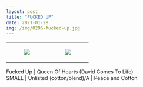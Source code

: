 ```yaml
---
layout: post
title: "FUCKED UP"
date: 2021-01-28
img: /img/0296-fucked-up.jpg
---
```




<table style="width:100%;"><tr><td style="vertical-align:top;">
      <figure class="tmblr-full" data-orig-height="2048" data-orig-width="1365" data-orig-src="https://concertshirts.netlify.app/shirts/0296/0296-01.jpg"><img src="https://64.media.tumblr.com/1baefb7acd31c2623551486a6b0ca8bd/a3d3c96ec3eb835f-9a/s540x810/a3b1b63b57956f7619c4b0287518cdfd0c8a92a1.jpg" data-orig-height="2048" data-orig-width="1365" data-orig-src="https://concertshirts.netlify.app/shirts/0296/0296-01.jpg"/></figure></td>
    <td style="vertical-align:top;">
      <figure class="tmblr-full" data-orig-height="2048" data-orig-width="1365" data-orig-src="https://concertshirts.netlify.app/shirts/0296/0296-02.jpg"><img src="https://64.media.tumblr.com/6c565027ef628f8003bffab2db6b976f/a3d3c96ec3eb835f-f3/s540x810/43468bb44fb96f249832a48f2c509a54336f5155.jpg" data-orig-height="2048" data-orig-width="1365" data-orig-src="https://concertshirts.netlify.app/shirts/0296/0296-02.jpg"/></figure></td>
  </tr></table><p>
  Fucked Up | Queen Of Hearts (David Comes To Life)<br/>SMALL | Unlisted (cotton/blend)/A | Peace and Cotton
</p>
